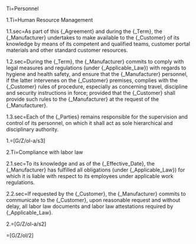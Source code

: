 Ti=Personnel

1.Ti=Human Resource Management

1.1.sec=As part of this {_Agreement} and during the {_Term}, the {_Manufacturer}  undertakes to make available to the {_Customer} of its knowledge  by means of its competent and qualified teams, customer portal materials and other standard customer resources.   

1.2.sec=During the {_Term}, the {_Manufacturer} commits to comply with legal measures and regulations (under {_Applicable_Law}) with regards to hygiene and health safety, and ensure that the {_Manufacturer} personnel, if the latter intervenes on the {_Customer} premises, complies with the {_Customer} rules of procedure, especially as concerning travel, discipline and security instructions in force; provided that the {_Customer} shall provide such rules to the {_Manufacturer} at the request of the {_Manufacturer}.

1.3.sec=Each of the {_Parties} remains responsible for the supervision and control of its personnel, on which it shall act as sole hierarchical and disciplinary authority.

1.=[G/Z/ol-a/s3]

2.Ti=Compliance with labor law

2.1.sec=To its knowledge and as of the {_Effective_Date}, the {_Manufacturer} has fulfilled all obligations (under {_Applicable_Law}) for which it is liable with respect to its employees under applicable work regulations.

2.2.sec=If requested by the {_Customer}, the {_Manufacturer} commits to communicate to the {_Customer}, upon reasonable request and without delay, all labor law documents and labor law attestations required by {_Applicable_Law}.   

2.=[G/Z/ol-a/s2]

=[G/Z/ol/2]

